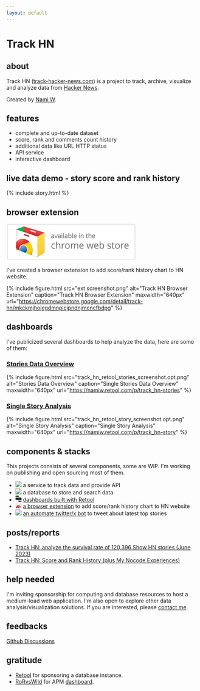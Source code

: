 ```yaml
---
layout: default
---
```


# Track HN

## about

Track HN ([track-hacker-news.com](https://track-hacker-news.com)) is a project to track, archive, visualize and analyze data from [Hacker News](https://news.ycombinator.com/).

Created by [Nami W](https://nami.land/).

## features

- complete and up-to-date dataset
- score, rank and comments count history
- additional data like URL HTTP status
- API service
- interactive dashboard

## live data demo - story score and rank history

{% include story.html %}

<script type="module">
  {% include story.js %}
</script>

## browser extension

<a href="https://chromewebstore.google.com/detail/track-hn/mkckmjhojegdmnplcjpndnjmcncfbdpg" target="_blank">
  <img src="assets/images/chrome-web-store-available.png" style="margin:unset">
</a>

I've created a browser extension to add score/rank history chart to HN website.

{% include figure.html
  src="ext screenshot.png"
  alt="Track HN Browser Extension"
  caption="Track HN Browser Extension"
  maxwidth="640px"
  url="https://chromewebstore.google.com/detail/track-hn/mkckmjhojegdmnplcjpndnjmcncfbdpg"
%}

## dashboards

I've publicized several dashboards to help analyze the data, here are some of them:

### [Stories Data Overview](https://namiw.retool.com/p/track_hn-stories)

{% include figure.html
  src="track_hn_retool_stories_screenshot.opt.png"
  alt="Stories Data Overview"
  caption="Single Stories Data Overview"
  maxwidth="640px"
  url="https://namiw.retool.com/p/track_hn-stories"
%}

### [Single Story Analysis](https://namiw.retool.com/p/track_hn-story)

{% include figure.html
  src="track_hn_retool_story_screenshot.opt.png"
  alt="Single Story Analysis"
  caption="Single Story Analysis"
  maxwidth="640px"
  url="https://namiw.retool.com/p/track_hn-story"
%}

## components & stacks

This projects consists of several components, some are WIP. I'm working on publishing and open sourcing most of them.

- <img src="https://cdn.jsdelivr.net/gh/devicons/devicon@latest/icons/rails/rails-plain.svg" width="16" style="display: inline-block" /> a service to track data and provide API
- <img src="https://cdn.jsdelivr.net/gh/devicons/devicon@latest/icons/postgresql/postgresql-original.svg" width="16" style="display: inline-block" /> a database to store and search data
- <img src="assets/retool.svg" width="16" style="display: inline-block" /> [dashboards built with Retool](https://namiw.retool.com/p/track_hn-stories)
- <img src="assets/chrome-web-store.svg" width="16" style="display: inline-block" /> [a browser extension](https://chromewebstore.google.com/detail/track-hn/mkckmjhojegdmnplcjpndnjmcncfbdpg) to add score/rank history chart to HN website
- <img src="https://cdn.jsdelivr.net/gh/devicons/devicon@latest/icons/twitter/twitter-original.svg" width="16" style="display: inline-block" /> [an automate twitter/x bot](https://x.com/TrackHN) to tweet about latest top stories

## posts/reports

- [Track HN: analyze the survival rate of 120,396 Show HN stories (June 2023)](https://nami.land/2023/06/11/track-hn-analyze-survival-rate-of-120-396-show-hn-posts-june-2023.html)
- [Track HN: Score and Rank History (plus My Nocode Experiences)](https://nami.land/2024/05/10/track-hn-rank-history.html)

## help needed

I'm inviting sponsorship for computing and database resources to host a medium-load web application. I'm also open to explore other data analysis/visualization solutions. If you are interested, please [contact me](mailto:me@nami.land).

## feedbacks

[Github Discussions](https://github.com/orgs/track-hacker-news/discussions)

## gratitude

- [Retool](https://retool.com/) for sponsoring a database instance.
- [RoRvsWild](https://www.rorvswild.com/) for APM [dashboard](https://www.rorvswild.com/applications/136236/requests).

<script >
  {% include umami.js %}
</script>
